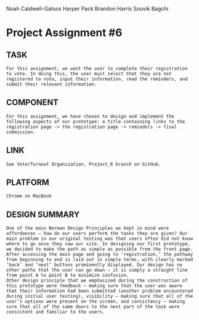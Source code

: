 Noah Caldwell-Gatsos
Harper Pack
Brandon Harris
Souvik Bagchi

# Project Assignment #6

## TASK
	For this assignment, we want the user to complete their registration to vote. In doing this, the user must select that they are not registered to vote, input their information, read the reminders, and submit their relevant information. 

## COMPONENT
	For this assignment, we have chosen to design and implement the following aspects of our prototype: a title containing links to the registration page -> the registration page -> reminders -> final submission. 

## LINK
	See VoterTurnout Organization, Project_6 branch on GitHub. 

## PLATFORM
	Chrome on MacBook

## DESIGN SUMMARY
	One of the main Norman Design Principles we kept in mind were affordances – how do our users perform the tasks they are given? Our main problem in our original testing was that users often did not know where to go once they saw our site. In designing our first prototype, we decided to make the path as simple as possible from the front page. After accessing the main page and going to ‘registration,’ the pathway from beginning to end is laid out in simple terms, with clearly marked ‘back’ and ‘next’ buttons prominently displayed. Our design has no other paths that the user can go down – it is simply a straight line from point A to point B to minimize confusion. 
	Other design principle that we emphasized during the construction of this prototype were feedback – making sure that the user was aware that their information had been submitted (another problem encountered during initial user testing), visibility – making sure that all of the user’s options were present on the screen, and consistency – making sure that all of the same doors to the next part of the task were consistent and familiar to the users. 
